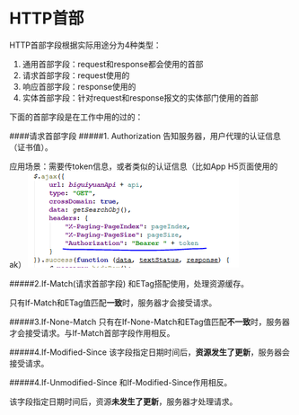# HTTP首部
HTTP首部字段根据实际用途分为4种类型：

1. 通用首部字段：request和response都会使用的首部
2. 请求首部字段：request使用的
3. 响应首部字段：response使用的
4. 实体首部字段：针对request和response报文的实体部门使用的首部

下面的首部字段是在工作中用的过的：

####请求首部字段
#####1. Authorization 
告知服务器，用户代理的认证信息（证书值）。

应用场景：需要传token信息，或者类似的认证信息（比如App H5页面使用的ak）
![](http-header-authorization.png)

#####2.If-Match(请求首部字段)
和ETag搭配使用，处理资源缓存。

只有If-Match和ETag值匹配**一致**时，服务器才会接受请求。

#####3.If-None-Match
只有在If-None-Match和ETag值匹配**不一致**时，服务器才会接受请求。与If-Match首部字段作用相反。

#####4.If-Modified-Since
该字段指定日期时间后，**资源发生了更新**，服务器会接受请求。

#####4.If-Unmodified-Since
和If-Modified-Since作用相反。

该字段指定日期时间后，资源**未发生了更新**，服务器才处理请求。



